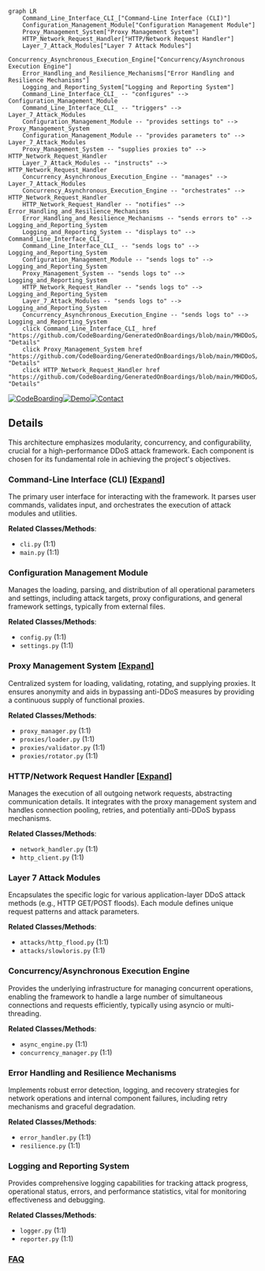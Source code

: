 ```mermaid
graph LR
    Command_Line_Interface_CLI_["Command-Line Interface (CLI)"]
    Configuration_Management_Module["Configuration Management Module"]
    Proxy_Management_System["Proxy Management System"]
    HTTP_Network_Request_Handler["HTTP/Network Request Handler"]
    Layer_7_Attack_Modules["Layer 7 Attack Modules"]
    Concurrency_Asynchronous_Execution_Engine["Concurrency/Asynchronous Execution Engine"]
    Error_Handling_and_Resilience_Mechanisms["Error Handling and Resilience Mechanisms"]
    Logging_and_Reporting_System["Logging and Reporting System"]
    Command_Line_Interface_CLI_ -- "configures" --> Configuration_Management_Module
    Command_Line_Interface_CLI_ -- "triggers" --> Layer_7_Attack_Modules
    Configuration_Management_Module -- "provides settings to" --> Proxy_Management_System
    Configuration_Management_Module -- "provides parameters to" --> Layer_7_Attack_Modules
    Proxy_Management_System -- "supplies proxies to" --> HTTP_Network_Request_Handler
    Layer_7_Attack_Modules -- "instructs" --> HTTP_Network_Request_Handler
    Concurrency_Asynchronous_Execution_Engine -- "manages" --> Layer_7_Attack_Modules
    Concurrency_Asynchronous_Execution_Engine -- "orchestrates" --> HTTP_Network_Request_Handler
    HTTP_Network_Request_Handler -- "notifies" --> Error_Handling_and_Resilience_Mechanisms
    Error_Handling_and_Resilience_Mechanisms -- "sends errors to" --> Logging_and_Reporting_System
    Logging_and_Reporting_System -- "displays to" --> Command_Line_Interface_CLI_
    Command_Line_Interface_CLI_ -- "sends logs to" --> Logging_and_Reporting_System
    Configuration_Management_Module -- "sends logs to" --> Logging_and_Reporting_System
    Proxy_Management_System -- "sends logs to" --> Logging_and_Reporting_System
    HTTP_Network_Request_Handler -- "sends logs to" --> Logging_and_Reporting_System
    Layer_7_Attack_Modules -- "sends logs to" --> Logging_and_Reporting_System
    Concurrency_Asynchronous_Execution_Engine -- "sends logs to" --> Logging_and_Reporting_System
    click Command_Line_Interface_CLI_ href "https://github.com/CodeBoarding/GeneratedOnBoardings/blob/main/MHDDoS/Command_Line_Interface_CLI_.md" "Details"
    click Proxy_Management_System href "https://github.com/CodeBoarding/GeneratedOnBoardings/blob/main/MHDDoS/Proxy_Management_System.md" "Details"
    click HTTP_Network_Request_Handler href "https://github.com/CodeBoarding/GeneratedOnBoardings/blob/main/MHDDoS/HTTP_Network_Request_Handler.md" "Details"
```

[![CodeBoarding](https://img.shields.io/badge/Generated%20by-CodeBoarding-9cf?style=flat-square)](https://github.com/CodeBoarding/CodeBoarding)[![Demo](https://img.shields.io/badge/Try%20our-Demo-blue?style=flat-square)](https://www.codeboarding.org/demo)[![Contact](https://img.shields.io/badge/Contact%20us%20-%20contact@codeboarding.org-lightgrey?style=flat-square)](mailto:contact@codeboarding.org)

## Details

This architecture emphasizes modularity, concurrency, and configurability, crucial for a high-performance DDoS attack framework. Each component is chosen for its fundamental role in achieving the project's objectives.

### Command-Line Interface (CLI) [[Expand]](./Command_Line_Interface_CLI_.md)
The primary user interface for interacting with the framework. It parses user commands, validates input, and orchestrates the execution of attack modules and utilities.


**Related Classes/Methods**:

- `cli.py` (1:1)
- `main.py` (1:1)


### Configuration Management Module
Manages the loading, parsing, and distribution of all operational parameters and settings, including attack targets, proxy configurations, and general framework settings, typically from external files.


**Related Classes/Methods**:

- `config.py` (1:1)
- `settings.py` (1:1)


### Proxy Management System [[Expand]](./Proxy_Management_System.md)
Centralized system for loading, validating, rotating, and supplying proxies. It ensures anonymity and aids in bypassing anti-DDoS measures by providing a continuous supply of functional proxies.


**Related Classes/Methods**:

- `proxy_manager.py` (1:1)
- `proxies/loader.py` (1:1)
- `proxies/validator.py` (1:1)
- `proxies/rotator.py` (1:1)


### HTTP/Network Request Handler [[Expand]](./HTTP_Network_Request_Handler.md)
Manages the execution of all outgoing network requests, abstracting communication details. It integrates with the proxy management system and handles connection pooling, retries, and potentially anti-DDoS bypass mechanisms.


**Related Classes/Methods**:

- `network_handler.py` (1:1)
- `http_client.py` (1:1)


### Layer 7 Attack Modules
Encapsulates the specific logic for various application-layer DDoS attack methods (e.g., HTTP GET/POST floods). Each module defines unique request patterns and attack parameters.


**Related Classes/Methods**:

- `attacks/http_flood.py` (1:1)
- `attacks/slowloris.py` (1:1)


### Concurrency/Asynchronous Execution Engine
Provides the underlying infrastructure for managing concurrent operations, enabling the framework to handle a large number of simultaneous connections and requests efficiently, typically using asyncio or multi-threading.


**Related Classes/Methods**:

- `async_engine.py` (1:1)
- `concurrency_manager.py` (1:1)


### Error Handling and Resilience Mechanisms
Implements robust error detection, logging, and recovery strategies for network operations and internal component failures, including retry mechanisms and graceful degradation.


**Related Classes/Methods**:

- `error_handler.py` (1:1)
- `resilience.py` (1:1)


### Logging and Reporting System
Provides comprehensive logging capabilities for tracking attack progress, operational status, errors, and performance statistics, vital for monitoring effectiveness and debugging.


**Related Classes/Methods**:

- `logger.py` (1:1)
- `reporter.py` (1:1)




### [FAQ](https://github.com/CodeBoarding/GeneratedOnBoardings/tree/main?tab=readme-ov-file#faq)